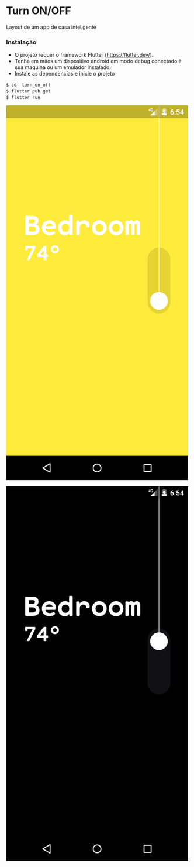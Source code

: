 # Turn ON/OFF

Layout de um app de casa inteligente

### Instalação

 - O projeto requer o framework Flutter (https://flutter.dev/).
 - Tenha em mãos um dispositivo android em modo debug conectado à sua maquina ou um emulador instalado. 
 - Instale as dependencias e inicie o projeto
```sh
$ cd  turn_on_off
$ flutter pub get
$ flutter run
```

![](Screenshot_1.png)

![](Screenshot_2.png)